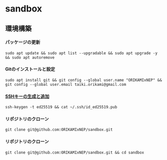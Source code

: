 # sandbox
## 環境構築
#### パッケージの更新
```console
sudo apt update && sudo apt list --upgradable && sudo apt upgrade -y && sudo apt autoremove
```
#### Gitのインストールと設定
```console
sudo apt install git && git config --global user.name "ORIKAMIxNEP" && git config --global user.email taiki.orikami@gmail.com
```
#### [SSHキーの生成と追加](https://github.com/settings/ssh/new)
```console
ssh-keygen -t ed25519 && cat ~/.ssh/id_ed25519.pub
```
#### リポジトリのクローン
```console
git clone git@github.com:ORIKAMIxNEP/sandbox.git
```
#### リポジトリのクローン
```console
git clone git@github.com:ORIKAMIxNEP/sandbox.git && cd sandbox
```
